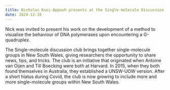```yaml
---
title: Nicholas Kusi-Appauh presents at the Single-molecule Discussion club!
date: 2024-12-10
---
```


Nick was invited to present his work on the development of a method to visualise the behaviour of DNA polymerases upon encountering a G-quadruplex.

<!--more-->

The Single-molecule discussion club brings together single-molecule groups in New South Wales, giving researchers the opportunity to share news, tips, and tricks. The club is an initiative that originated when Antoine van Oijen and Till Boecking were both at Harvard. In 2015, when they both found themselves in Australia, they established a UNSW-UOW version. After a short hiatus during Covid, the club is now growing to include more and more single-molecule groups within New South Wales.